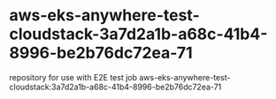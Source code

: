 # aws-eks-anywhere-test-cloudstack-3a7d2a1b-a68c-41b4-8996-be2b76dc72ea-71
repository for use with E2E test job aws-eks-anywhere-test-cloudstack:3a7d2a1b-a68c-41b4-8996-be2b76dc72ea-71
